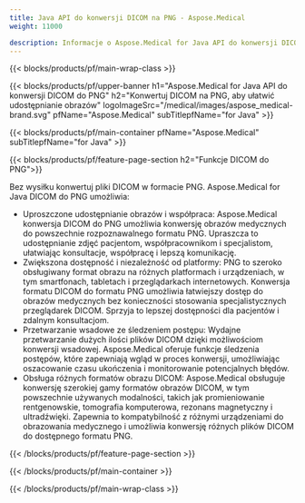 ```yaml
---
title: Java API do konwersji DICOM na PNG - Aspose.Medical
weight: 11000

description: Informacje o Aspose.Medical for Java API do konwersji DICOM na PNG
---
```


{{< blocks/products/pf/main-wrap-class >}}

{{< blocks/products/pf/upper-banner h1="Aspose.Medical for Java API do konwersji DICOM do PNG" h2="Konwertuj DICOM na PNG, aby ułatwić udostępnianie obrazów" logoImageSrc="/medical/images/aspose_medical-brand.svg" pfName="Aspose.Medical" subTitlepfName="for Java" >}}

{{< blocks/products/pf/main-container pfName="Aspose.Medical" subTitlepfName="for Java" >}}

{{< blocks/products/pf/feature-page-section h2="Funkcje DICOM do PNG">}}

<p>Bez wysiłku konwertuj pliki DICOM w formacie PNG. Aspose.Medical for Java DICOM do PNG umożliwia:</p>

<ul>
<li>Uproszczone udostępnianie obrazów i współpraca: Aspose.Medical konwersja DICOM do PNG umożliwia konwersję obrazów medycznych do powszechnie rozpoznawalnego formatu PNG. Upraszcza to udostępnianie zdjęć pacjentom, współpracownikom i specjalistom, ułatwiając konsultacje, współpracę i lepszą komunikację.</li>
<li>Zwiększona dostępność i niezależność od platformy: PNG to szeroko obsługiwany format obrazu na różnych platformach i urządzeniach, w tym smartfonach, tabletach i przeglądarkach internetowych. Konwersja formatu DICOM do formatu PNG umożliwia łatwiejszy dostęp do obrazów medycznych bez konieczności stosowania specjalistycznych przeglądarek DICOM. Sprzyja to lepszej dostępności dla pacjentów i zdalnym konsultacjom.</li>
<li>Przetwarzanie wsadowe ze śledzeniem postępu: Wydajne przetwarzanie dużych ilości plików DICOM dzięki możliwościom konwersji wsadowej. Aspose.Medical oferuje funkcje śledzenia postępów, które zapewniają wgląd w proces konwersji, umożliwiając oszacowanie czasu ukończenia i monitorowanie potencjalnych błędów.</li>
<li>Obsługa różnych formatów obrazu DICOM: Aspose.Medical obsługuje konwersję szerokiej gamy formatów obrazów DICOM, w tym powszechnie używanych modalności, takich jak promieniowanie rentgenowskie, tomografia komputerowa, rezonans magnetyczny i ultradźwięki. Zapewnia to kompatybilność z różnymi urządzeniami do obrazowania medycznego i umożliwia konwersję różnych plików DICOM do dostępnego formatu PNG.</li>
</ul>

{{< /blocks/products/pf/feature-page-section >}}

{{< /blocks/products/pf/main-container >}}

{{< /blocks/products/pf/main-wrap-class >}}